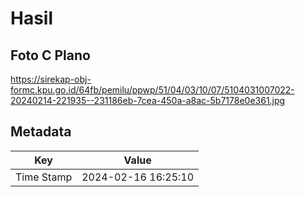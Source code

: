 # Hasil

## Foto C Plano

https://sirekap-obj-formc.kpu.go.id/64fb/pemilu/ppwp/51/04/03/10/07/5104031007022-20240214-221935--231186eb-7cea-450a-a8ac-5b7178e0e361.jpg


## Metadata

| Key        | Value               |
| ---------- | ------------------- |
| Time Stamp | 2024-02-16 16:25:10 |



